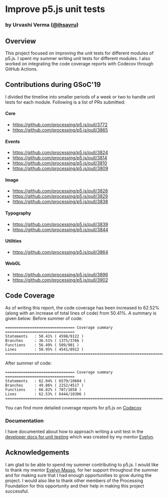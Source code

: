 
# Improve p5.js unit tests
### by Urvashi Verma ([@ihsavru](https://github.com/ihsavru))

## Overview
This project focused on improving the unit tests for different modules of p5.js. I spent my summer writing unit tests for different modules. I also worked on integrating the code coverage reports with Codecov through GitHub Actions. 

## Contributions during GSoC'19
I divided the timeline into smaller periods of a week or two to handle unit tests for each module. Following is a list of PRs submitted:
#### Core
- https://github.com/processing/p5.js/pull/3772
- https://github.com/processing/p5.js/pull/3865

#### Events
- https://github.com/processing/p5.js/pull/3824
- https://github.com/processing/p5.js/pull/3814
- https://github.com/processing/p5.js/pull/3810
- https://github.com/processing/p5.js/pull/3809

#### Image
- https://github.com/processing/p5.js/pull/3828
- https://github.com/processing/p5.js/pull/3829
- https://github.com/processing/p5.js/pull/3838

#### Typography
- https://github.com/processing/p5.js/pull/3839
- https://github.com/processing/p5.js/pull/3844

#### Utilities
- https://github.com/processing/p5.js/pull/3864

#### WebGL
- https://github.com/processing/p5.js/pull/3896
- https://github.com/processing/p5.js/pull/3902

## Code Coverage
As of writing this report, the code coverage has been increased to 62.52% (along with an increase of total lines of code) from 50.41%. A summary is given below:
Before summer of code:
```
=============================== Coverage summary ===============================  
Statements   : 50.41% ( 4598/9122 )  
Branches     : 36.51% ( 1375/3766 )  
Functions    : 56.49% ( 509/901 )  
Lines        : 50.95% ( 4541/8912 )  
================================================================================
```
After summer of code:
```
=============================== Coverage summary ===============================  
Statements   : 62.04% ( 6579/10604 )  
Branches     : 49.86% ( 2252/4517 )  
Functions    : 66.82% ( 707/1058 )  
Lines        : 62.53% ( 6444/10306 )  
================================================================================
```
You can find more detailed coverage reports for p5.js on [Codecov](https://codecov.io/gh/processing/p5.js)

### Documentation
I have documented about how to approach writing a unit test in the [developer docs for unit testing](https://github.com/processing/p5.js/blob/master/developer_docs/unit_testing.md) which was created by my mentor [Evelyn](https://github.com/outofambit).

## Acknowledgements
I am glad to be able to spend my summer contributing to p5.js. I would like to thank my mentor [Evelyn Masso](https://github.com/outofambit), for her support throughout the summer and for making sure that I had enough opportunities to grow during the project. I would also like to thank other members of the Processing Foundation for this opportunity and their help in making this project successful.
